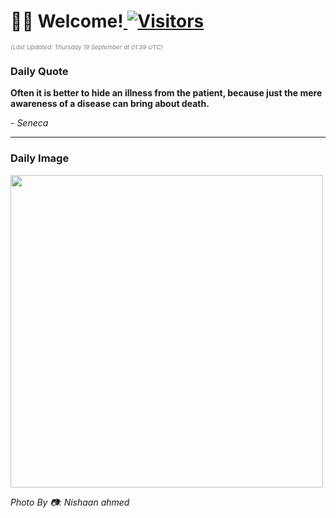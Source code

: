 <h1>👋🏽 Welcome!<a href="https://github.com/OmitNomis/"> <img src="https://visitor-badge.laobi.icu/badge?page_id=OmitNomis" alt="Visitors"></a></h1>

<i><p style="font-size: 0.6rem; color:gray">(Last Updated: Thursday 19 September at 01:39 UTC)</p></i>

<h3> Daily Quote </h3>
<b><p>Often it is better to hide an illness from the patient, because just the mere awareness of a disease can bring about death.</p></b>
<i><caption style="font-size: 0.8rem; color:gray;">- Seneca</caption></i>


<hr>

<h3>Daily Image</h3>
<a href="https://images.unsplash.com/photo-1660798027105-5da8ad164e27?crop=entropy&cs=srgb&fm=jpg&ixid=M3w2MjM3MzF8MHwxfHJhbmRvbXx8fHx8fHx8fDE3MjY3MDk5NjR8&ixlib=rb-4.0.3&q=85" target="_blank"><img style="height:500px;" src=https://images.unsplash.com/photo-1660798027105-5da8ad164e27?crop=entropy&cs=srgb&fm=jpg&ixid=M3w2MjM3MzF8MHwxfHJhbmRvbXx8fHx8fHx8fDE3MjY3MDk5NjR8&ixlib=rb-4.0.3&q=85"/></a>

<i><caption style="font-size: 0.8rem; color:gray;"> Photo By 📷: Nishaan ahmed</caption></i>
